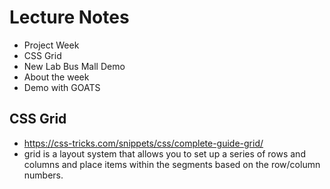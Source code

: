 # Lecture Notes

- Project Week
- CSS Grid
- New Lab Bus Mall Demo
- About the week
- Demo with GOATS

## CSS Grid
- https://css-tricks.com/snippets/css/complete-guide-grid/
- grid is a layout system that allows you to set up a series of rows and columns and place items within the segments based on the row/column numbers.


